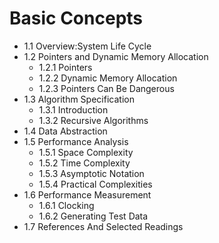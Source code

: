 # Basic Concepts
- 1.1 Overview:System Life Cycle<br/>
- 1.2 Pointers and Dynamic Memory Allocation<br/>
	- 1.2.1 Pointers<br/>
	- 1.2.2 Dynamic Memory Allocation<br/>
	- 1.2.3 Pointers Can Be Dangerous<br/>
- 1.3 Algorithm Specification<br/>
	- 1.3.1 Introduction<br/>
	- 1.3.2 Recursive Algorithms<br/>
- 1.4 Data Abstraction<br/>
- 1.5 Performance Analysis<br/>
	- 1.5.1 Space Complexity<br/>
	- 1.5.2 Time Complexity<br/>
	- 1.5.3 Asymptotic Notation<br/>
	- 1.5.4 Practical Complexities<br/>
- 1.6 Performance Measurement<br/>
	- 1.6.1 Clocking<br/>
	- 1.6.2 Generating Test Data<br/>
- 1.7 References And Selected Readings<br/>
